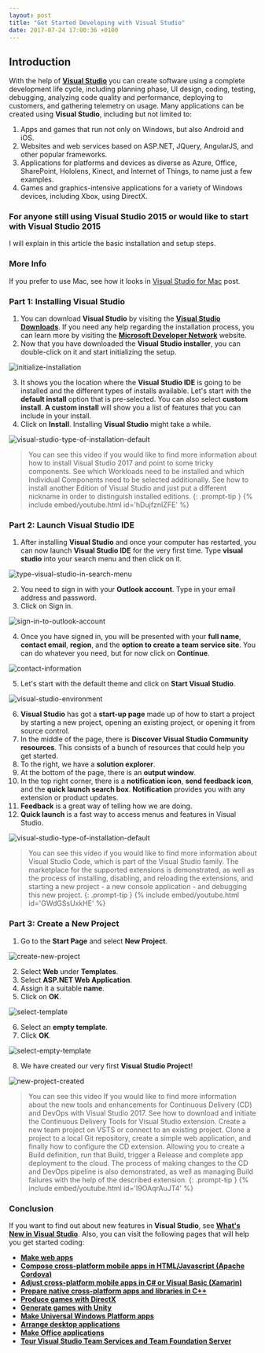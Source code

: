 ```yaml
---
layout: post
title: "Get Started Developing with Visual Studio"
date: 2017-07-24 17:00:36 +0100
---
```


## Introduction

With the help of **[Visual Studio](https://www.visualstudio.com/vs/older-downloads/)** you can create software using a complete development life cycle, including planning phase, UI design, coding, testing, debugging, analyzing code quality and performance, deploying to customers, and gathering telemetry on usage. Many applications can be created using **Visual Studio**, including but not limited to:

1. Apps and games that run not only on Windows, but also Android and iOS.
2. Websites and web services based on ASP.NET, JQuery, AngularJS, and other popular frameworks.
3. Applications for platforms and devices as diverse as Azure, Office, SharePoint, Hololens, Kinect, and Internet of Things, to name just a few examples.
4. Games and graphics-intensive applications for a variety of Windows devices, including Xbox, using DirectX.

### For anyone still using **Visual Studio 2015** or would like to start with **Visual Studio 2015**

I will explain in this article the basic installation and setup steps.

### More Info 

If you prefer to use Mac, see how it looks in [Visual Studio for Mac](https://mohamedradwan.com/posts/visual-studio-for-mac/) post.

### Part 1: Installing Visual Studio 

1. You can download **Visual Studio** by visiting the **[Visual Studio Downloads](https://www.visualstudio.com/downloads/download-visual-studio-vs.aspx)**. If you need any help regarding the installation process, you can learn more by visiting the **[Microsoft Developer Network](https://msdn.microsoft.com/en-us/library/e2h7fzkw.aspx)** website.
2. Now that you have downloaded the **Visual Studio installer**, you can double-click on it and start initializing the setup.

![initialize-installation](/assets/images/2016/09/Initialize-installation-3.jpg)

3. It shows you the location where the **Visual Studio IDE** is going to be installed and the different types of installs available. Let's start with the **default install** option that is pre-selected. You can also select **custom install**. **A custom install** will show you a list of features that you can include in your install.
4. Click on **Install**. Installing **Visual Studio** might take a while.

![visual-studio-type-of-installation-default](/assets/images/2016/09/visual-studio-type-of-installation-default.jpg)

>You can see this video if you would like to find more information about how to install Visual Studio 2017 and point to some tricky components. See which Workloads need to be installed and which Individual Components need to be selected additionally. See how to install another Edition of Visual Studio and just put a different nickname in order to distinguish installed editions.
{: .prompt-tip }
{% include embed/youtube.html id='hDujfznIZFE' %}

### Part 2: Launch Visual Studio IDE

1. After installing **Visual Studio** and once your computer has restarted, you can now launch **Visual Studio IDE** for the very first time. Type **visual studio** into your search menu and then click on it.

![type-visual-studio-in-search-menu](/assets/images/2016/09/Type-visual-studio-in-search-menu.jpg)

2. You need to sign in with your **Outlook account**. Type in your email address and password.
3. Click on Sign in.

![sign-in-to-outlook-account](/assets/images/2016/09/Sign-in-to-outlook-account.jpg)

4. Once you have signed in, you will be presented with your **full name**, **contact email**, **region**, and the **option to create a team service site**. You can do whatever you need, but for now click on **Continue**.

![contact-information](/assets/images/2016/09/contact-information.jpg)

5. Let's start with the default theme and click on **Start Visual Studio**.

![visual-studio-environment](/assets/images/2016/09/visual-studio-environment.jpg)

6. **Visual Studio** has got a **start-up page** made up of how to start a project by starting a new project, opening an existing project, or opening it from source control.
7. In the middle of the page, there is **Discover Visual Studio Community resources**. This consists of a bunch of resources that could help you get started.
8. To the right, we have a **solution explorer**.
9. At the bottom of the page, there is an **output window**.
10. In the top right corner, there is a **notification icon**, **send feedback icon**, and the **quick launch search box**. **Notification** provides you with any extension or product updates.
11. **Feedback** is a great way of telling how we are doing.
12. **Quick launch** is a fast way to access menus and features in Visual Studio.

![visual-studio-type-of-installation-default](/assets/images/2016/09/visual-studio-type-of-installation-default-1.jpg)

>You can see this video if you would like to find more information about Visual Studio Code, which is part of the Visual Studio family. The marketplace for the supported extensions is demonstrated, as well as the process of installing, disabling, and reloading the extensions, and starting a new project - a new console application - and debugging this new project.
{: .prompt-tip }
{% include embed/youtube.html id='GWdGSsUxkHE' %}

### Part 3: Create a New Project

1. Go to the **Start Page** and select **New Project**.

![create-new-project](/assets/images/2016/09/create-new-project-1.jpg)

2. Select **Web** under **Templates**.
3. Select **ASP.NET Web Application**.
4. Assign it a suitable **name**.
5. Click on **OK**.

![select-template](/assets/images/2016/09/select-template-1.jpg)

6. Select an **empty template**.
7. Click **OK**.

![select-empty-template](/assets/images/2016/09/select-empty-template.jpg)

8. We have created our very first **Visual Studio Project**!

![new-project-created](/assets/images/2016/09/new-project-created-1.jpg)

>You can see this video If you would like to find more information about the new tools and enhancements for Continuous Delivery (CD) and DevOps with Visual Studio 2017. See how to download and initiate the Continuous Delivery Tools for Visual Studio extension. Create a new team project on VSTS or connect to an existing project. Clone a project to a local Git repository, create a simple web application, and finally how to configure the CD extension. Allowing you to create a Build definition, run that Build, trigger a Release and complete app deployment to the cloud. The process of making changes to the CD and DevOps pipeline is also demonstrated, as well as managing Build failures with the help of the described extension.
{: .prompt-tip }
{% include embed/youtube.html id='I9OAqrAuJT4' %}

### Conclusion 

If you want to find out about new features in **Visual Studio**, see **[What's New in Visual Studio](https://msdn.microsoft.com/en-us/library/bb386063.aspx)**. Also, you can visit the following pages that will help you get started coding:

- **[Make web apps](https://www.visualstudio.com/features/modern-web-tooling-vs)**
- **[Compose cross-platform mobile apps in HTML/Javascript (Apache Cordova)](http://taco.visualstudio.com/en-us/docs/get-started-first-mobile-app/)**
- **[Adjust cross-platform mobile apps in C# or Visual Basic (Xamarin)](https://msdn.microsoft.com/en-us/library/mt299001.aspx)**
- **[Prepare native cross-platform apps and libraries in C++](https://www.visualstudio.com/explore/cplusplus-mdd-vs.aspx)**
- **[Produce games with DirectX](https://msdn.microsoft.com/en-us/library/windows/desktop/ee663274(v=vs.85).aspx)**
- **[Generate games with Unity](https://msdn.microsoft.com/en-us/library/dn940019.aspx)**
- **[Make Universal Windows Platform apps](https://developer.microsoft.com/en-us/windows/windows-apps)**
- **[Arrange desktop applications](https://developer.microsoft.com/en-us/windows/desktop)**
- **[Make Office applications](https://msdn.microsoft.com/en-us/library/fp161347.aspx)**
- **[Tour Visual Studio Team Services and Team Foundation Server](https://www.visualstudio.com/products/visual-studio-team-services-vs)**
